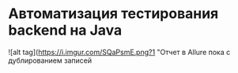 # Автоматизация тестирования backend на Java

![alt tag](https://i.imgur.com/SQaPsmE.png?1 "Отчет в Allure пока с дублированием записей